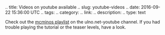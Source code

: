 .. title: Videos on youtube available
.. slug: youtube-videos
.. date: 2016-09-22 15:36:00 UTC
.. tags: 
.. category: 
.. link: 
.. description: 
.. type: text

Check out the 
[mcminos playlist](https://www.youtube.com/watch?v=so1YDxWW61k&list=PL67eyjlXSDuvaPPfl_gCdaAJYH0frs-WL) 
on the ulno.net-youtube channel.
If you had trouble playing the tutorial or the teaser levels, have a look.

